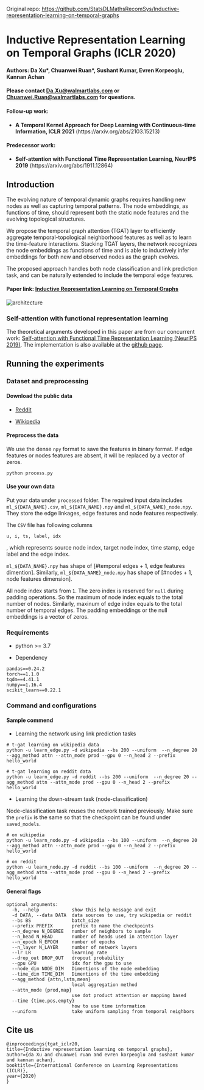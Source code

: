 Original repo: https://github.com/StatsDLMathsRecomSys/Inductive-representation-learning-on-temporal-graphs
# Inductive Representation Learning on Temporal Graphs (ICLR 2020)
<!--#### -->
#### Authors: Da Xu*, Chuanwei Ruan*, Sushant Kumar, Evren Korpeoglu,  Kannan Achan
#### Please contact Da.Xu@walmartlabs.com or Chuanwei.Ruan@walmartlabs.com for questions.

#### Follow-up work:

<ul>
  <li> <b>A Temporal Kernel Approach for Deep Learning with Continuous-time Information, ICLR 2021</b> (https://arxiv.org/abs/2103.15213)
</ul>

#### Predecessor work:
<ul>
  <li> <b>Self-attention with Functional Time Representation Learning, NeurIPS 2019</b> (https://arxiv.org/abs/1911.12864)
</ul>

## Introduction

The evolving nature of temporal dynamic graphs requires handling new nodes as well as capturing temporal patterns. The node embeddings, as functions of time, should represent both the static node features and the evolving topological structures. 

We propose the temporal graph attention (TGAT) layer to efficiently aggregate temporal-topological neighborhood features as well as to learn the time-feature interactions. Stacking TGAT layers, the network recognizes the node embeddings as functions of time and is able to inductively infer embeddings for both new and observed nodes as the graph evolves. 

The proposed approach handles both node classification and link prediction task, and can be naturally extended to include the temporal edge features.


#### Paper link: [Inductive Representation Learning on Temporal Graphs](https://openreview.net/pdf?id=rJeW1yHYwH)

![architecture](architecture.png?raw=true "Network architecture")

### Self-attention with functional representation learning
The theoretical arguments developed in this paper are from our concurrent work: [Self-attention with Functional Time Representation Learning (NeurIPS 2019)](https://arxiv.org/abs/1911.12864). The implementation is also available at the [github page](https://github.com/StatsDLMathsRecomSys/Self-attention-with-Functional-Time-Representation-Learning).

## Running the experiments

### Dataset and preprocessing

#### Download the public data
* [Reddit](http://snap.stanford.edu/jodie/reddit.csv)

* [Wikipedia](http://snap.stanford.edu/jodie/wikipedia.csv)

#### Preprocess the data
We use the dense `npy` format to save the features in binary format. If edge features or nodes features are absent, it will be replaced by a vector of zeros. 
```{bash}
python process.py 
```

#### Use your own data
Put your data under `processed` folder. The required input data includes `ml_${DATA_NAME}.csv`, `ml_${DATA_NAME}.npy` and `ml_${DATA_NAME}_node.npy`. They store the edge linkages, edge features and node features respectively. 

The `CSV` file has following columns
```
u, i, ts, label, idx
```
, which represents source node index, target node index, time stamp, edge label and the edge index. 

`ml_${DATA_NAME}.npy` has shape of [#temporal edges + 1, edge features dimention]. Similarly, `ml_${DATA_NAME}_node.npy` has shape of [#nodes + 1, node features dimension].


All node index starts from `1`. The zero index is reserved for `null` during padding operations. So the maximum of node index equals to the total number of nodes. Similarly, maxinum of edge index equals to the total number of temporal edges. The padding embeddings or the null embeddings is a vector of zeros.

### Requirements

* python >= 3.7

* Dependency

```{bash}
pandas==0.24.2
torch==1.1.0
tqdm==4.41.1
numpy==1.16.4
scikit_learn==0.22.1
```

### Command and configurations

#### Sample commend

* Learning the network using link prediction tasks
```{bash}
# t-gat learning on wikipedia data
python -u learn_edge.py -d wikipedia --bs 200 --uniform  --n_degree 20 --agg_method attn --attn_mode prod --gpu 0 --n_head 2 --prefix hello_world

# t-gat learning on reddit data
python -u learn_edge.py -d reddit --bs 200 --uniform  --n_degree 20 --agg_method attn --attn_mode prod --gpu 0 --n_head 2 --prefix hello_world
```

* Learning the down-stream task (node-classification)

Node-classification task reuses the network trained previously. Make sure the `prefix` is the same so that the checkpoint can be found under `saved_models`.

```{bash}
# on wikipedia
python -u learn_node.py -d wikipedia --bs 100 --uniform  --n_degree 20 --agg_method attn --attn_mode prod --gpu 0 --n_head 2 --prefix hello_world

# on reddit
python -u learn_node.py -d reddit --bs 100 --uniform  --n_degree 20 --agg_method attn --attn_mode prod --gpu 0 --n_head 2 --prefix hello_world
```
#### General flags

```{txt}
optional arguments:
  -h, --help            show this help message and exit
  -d DATA, --data DATA  data sources to use, try wikipedia or reddit
  --bs BS               batch_size
  --prefix PREFIX       prefix to name the checkpoints
  --n_degree N_DEGREE   number of neighbors to sample
  --n_head N_HEAD       number of heads used in attention layer
  --n_epoch N_EPOCH     number of epochs
  --n_layer N_LAYER     number of network layers
  --lr LR               learning rate
  --drop_out DROP_OUT   dropout probability
  --gpu GPU             idx for the gpu to use
  --node_dim NODE_DIM   Dimentions of the node embedding
  --time_dim TIME_DIM   Dimentions of the time embedding
  --agg_method {attn,lstm,mean}
                        local aggregation method
  --attn_mode {prod,map}
                        use dot product attention or mapping based
  --time {time,pos,empty}
                        how to use time information
  --uniform             take uniform sampling from temporal neighbors
```

## Cite us

```
@inproceedings{tgat_iclr20,
title={Inductive representation learning on temporal graphs},
author={da Xu and chuanwei ruan and evren korpeoglu and sushant kumar and kannan achan},
booktitle={International Conference on Learning Representations (ICLR)},
year={2020}
}
```


